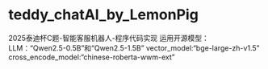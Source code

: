 # teddy_chatAI_by_LemonPig
2025泰迪杯C题-智能客服机器人-程序代码实现
运用开源模型：
LLM：“Qwen2.5-0.5B”和“Qwen2.5-1.5B”
vector_model:“bge-large-zh-v1.5”
cross_encode_model:“chinese-roberta-wwm-ext”
